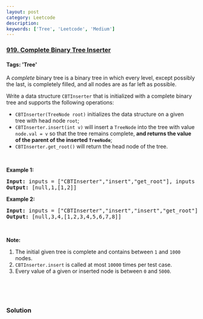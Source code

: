 ```yaml
---
layout: post
category: Leetcode
description: 
keywords: ['Tree', 'Leetcode', 'Medium']
---
```

### [919. Complete Binary Tree Inserter](https://leetcode.com/problems/complete-binary-tree-inserter)

#### Tags: 'Tree'

<div class="content__u3I1 question-content__JfgR"><div><p>A <em>complete</em> binary tree is a binary tree in which every level, except possibly the last, is completely filled, and all nodes are as far left as possible.</p>
<p>Write a data structure <code>CBTInserter</code> that is initialized with a complete binary tree and supports the following operations:</p>
<ul>
<li><code>CBTInserter(TreeNode root)</code> initializes the data structure on a given tree with head node <code>root</code>;</li>
<li><code>CBTInserter.insert(int v)</code> will insert a <code>TreeNode</code> into the tree with value <code>node.val = v</code> so that the tree remains complete, <strong>and returns the value of the parent of the inserted <code>TreeNode</code></strong>;</li>
<li><code>CBTInserter.get_root()</code> will return the head node of the tree.</li>
</ul>
<ol>
</ol>
<div>
<p> </p>
<p><strong>Example 1:</strong></p>
<pre><strong>Input: </strong>inputs = <span id="example-input-1-1">["CBTInserter","insert","get_root"]</span>, inputs = <span id="example-input-1-2">[[[1]],[2],[]]</span>
<strong>Output: </strong><span id="example-output-1">[null,1,[1,2]]</span>
</pre>
<div>
<p><strong>Example 2:</strong></p>
<pre><strong>Input: </strong>inputs = <span id="example-input-2-1">["CBTInserter","insert","insert","get_root"]</span>, inputs = <span id="example-input-2-2">[[[1,2,3,4,5,6]],[7],[8],[]]</span>
<strong>Output: </strong><span id="example-output-2">[null,3,4,[1,2,3,4,5,6,7,8]]</span></pre>
</div>
<div>
<p> </p>
<p><strong>Note:</strong></p>
<ol>
<li>The initial given tree is complete and contains between <code>1</code> and <code>1000</code> nodes.</li>
<li><code>CBTInserter.insert</code> is called at most <code>10000</code> times per test case.</li>
<li>Every value of a given or inserted node is between <code>0</code> and <code>5000</code>.</li>
</ol>
</div>
</div>
<div>
<p> </p>
<div> </div>
</div>
</div></div>

### Solution
